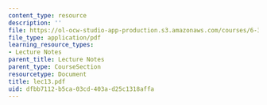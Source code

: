 ```yaml
---
content_type: resource
description: ''
file: https://ol-ocw-studio-app-production.s3.amazonaws.com/courses/6-336j-introduction-to-numerical-simulation-sma-5211-fall-2003/dfbb7112b5ca03cd403ad25c1318affa_lec13.pdf
file_type: application/pdf
learning_resource_types:
- Lecture Notes
parent_title: Lecture Notes
parent_type: CourseSection
resourcetype: Document
title: lec13.pdf
uid: dfbb7112-b5ca-03cd-403a-d25c1318affa
---
```


